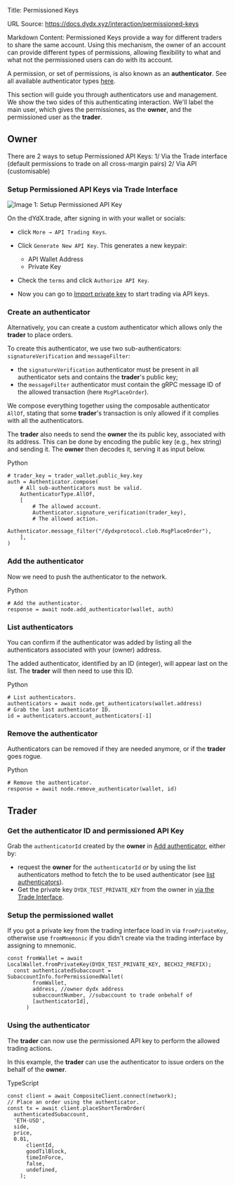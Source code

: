 Title: Permissioned Keys

URL Source: https://docs.dydx.xyz/interaction/permissioned-keys

Markdown Content:
Permissioned Keys provide a way for different traders to share the same account. Using this mechanism, the owner of an account can provide different types of permissions, allowing flexibility to what and what not the permissioned users can do with its account.

A permission, or set of permissions, is also known as an **authenticator**. See all available authenticator types [here](https://docs.dydx.xyz/concepts/trading/authenticators).

This section will guide you through authenticators use and management. We show the two sides of this authenticating interaction. We'll label the main user, which gives the permissiones, as the **owner**, and the permissioned user as the **trader**.

Owner
-----

There are 2 ways to setup Permissioned API Keys: 1/ Via the Trade interface (default permissions to trade on all cross-margin pairs) 2/ Via API (customisable)

### Setup Permissioned API Keys via Trade Interface

![Image 1: Setup Permissioned API Key](https://docs.dydx.xyz/APIKey.png)

On the dYdX.trade, after signing in with your wallet or socials:

*   click `More → API Trading Keys`.
*   Click `Generate New API Key`. This generates a new keypair:
    *   API Wallet Address
    *   Private Key

*   Check the `terms` and click `Authorize API Key`.
*   Now you can go to [Import private key](https://docs.dydx.xyz/interaction/permissioned-keys#trader) to start trading via API keys.

### Create an authenticator

Alternatively, you can create a custom authenticator which allows only the **trader** to place orders.

To create this authenticator, we use two sub-authenticators: `signatureVerification` and `messageFilter`:

*   the `signatureVerification` authenticator must be present in all authenticator sets and contains the **trader**'s public key;
*   the `messageFilter` authenticator must contain the gRPC message ID of the allowed transaction (here `MsgPlaceOrder`).

We compose everything together using the composable authenticator `AllOf`, stating that some **trader**'s transaction is only allowed if it complies with all the authenticators.

The **trader** also needs to send the **owner** the its public key, associated with its address. This can be done by encoding the public key (e.g., hex string) and sending it. The **owner** then decodes it, serving it as input below.

Python

```
# trader_key = trader_wallet.public_key.key
auth = Authenticator.compose(
    # All sub-authenticators must be valid.
    AuthenticatorType.AllOf,
    [
        # The allowed account.
        Authenticator.signature_verification(trader_key),
        # The allowed action.
        Authenticator.message_filter("/dydxprotocol.clob.MsgPlaceOrder"),
    ],
)
```

### Add the authenticator

Now we need to push the authenticator to the network.

Python

```
# Add the authenticator.
response = await node.add_authenticator(wallet, auth)
```

### List authenticators

You can confirm if the authenticator was added by listing all the authenticators associated with your (owner) address.

The added authenticator, identified by an ID (integer), will appear last on the list. The **trader** will then need to use this ID.

Python

```
# List authenticators.
authenticators = await node.get_authenticators(wallet.address)
# Grab the last authenticator ID.
id = authenticators.account_authenticators[-1]
```

### Remove the authenticator

Authenticators can be removed if they are needed anymore, or if the **trader** goes rogue.

Python

```
# Remove the authenticator.
response = await node.remove_authenticator(wallet, id)
```

Trader
------

### Get the authenticator ID and permissioned API Key

Grab the `authenticatorId` created by the **owner** in [Add authenticator](https://docs.dydx.xyz/interaction/permissioned-keys#add-the-authenticator), either by:

*   request the **owner** for the `authenticatorId` or by using the list authenticators method to fetch the to be used authenticator (see [list authenticators](https://docs.dydx.xyz/interaction/permissioned-keys#last-authenticators)).
*   Get the private key `DYDX_TEST_PRIVATE_KEY` from the owner in [via the Trade Interface](https://docs.dydx.xyz/interaction/permissioned-keys#get-the-private-key).

### Setup the permissioned wallet

If you got a private key from the trading interface load in via `fromPrivateKey`, otherwise use `fromMnemonic` if you didn't create via the trading interface by assigning to mnemonic.

```
const fromWallet = await LocalWallet.fromPrivateKey(DYDX_TEST_PRIVATE_KEY, BECH32_PREFIX);
  const authenticatedSubaccount = SubaccountInfo.forPermissionedWallet(
        fromWallet,
        address, //owner dydx address
        subaccountNumber, //subaccount to trade onbehalf of
        [authenticatorId],
      )
```

### Using the authenticator

The **trader** can now use the permissioned API key to perform the allowed trading actions.

In this example, the **trader** can use the authenticator to issue orders on the behalf of the **owner**.

TypeScript

```
const client = await CompositeClient.connect(network);
// Place an order using the authenticator.
const tx = await client.placeShortTermOrder(
  authenticatedSubaccount,
  'ETH-USD',
  side,
  price,
  0.01,
      clientId,
      goodTilBlock,
      timeInForce,
      false,
      undefined,
    );
```
